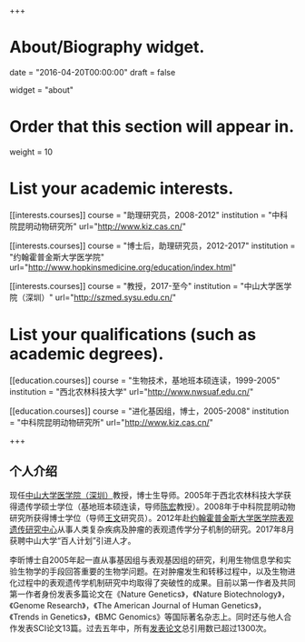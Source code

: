 +++
# About/Biography widget.

date = "2016-04-20T00:00:00"
draft = false

widget = "about"


# Order that this section will appear in.
weight = 10

# List your academic interests.

[[interests.courses]]
  course = "助理研究员，2008-2012"
  institution = "中科院昆明动物研究所"
  url="http://www.kiz.cas.cn/"

[[interests.courses]]
  course = "博士后，助理研究员，2012-2017"
  institution = "约翰霍普金斯大学医学院"
  url="http://www.hopkinsmedicine.org/education/index.html"
  
[[interests.courses]]
  course = "教授，2017-至今"
  institution = "中山大学医学院（深圳）"
  url="http://szmed.sysu.edu.cn/"
  
# List your qualifications (such as academic degrees).
[[education.courses]]
  course = "生物技术，基地班本硕连读，1999-2005"
  institution = "西北农林科技大学"
  url="http://www.nwsuaf.edu.cn/"

[[education.courses]]
  course = "进化基因组，博士，2005-2008"
  institution = "中科院昆明动物研究所"
  url="http://www.kiz.cas.cn/"


+++



## 个人介绍

现任[中山大学医学院（深圳）](http://szmed.sysu.edu.cn/)教授，博士生导师。2005年于西北农林科技大学获得遗传学硕士学位（基地班本硕连读，导师[陈宏](http://dkxy.nwsuaf.edu.cn/szdw/jsyjy/217721.htm)教授）。2008年于中科院昆明动物研究所获得博士学位（导师[王文](http://159.226.149.45/wangw2013/WenWang_Labweb/page0006.htm)研究员）。2012年赴[约翰霍普金斯大学医学院表观遗传研究中心](http://feinberglab.jhu.edu/)从事人类复杂疾病及肿瘤的表观遗传学分子机制的研究。2017年8月获聘中山大学“百人计划”引进人才。

李昕博士自2005年起一直从事基因组与表观基因组的研究，利用生物信息学和实验生物学的手段回答重要的生物学问题。在对肿瘤发生和转移过程中，以及生物进化过程中的表观遗传学机制研究中均取得了突破性的成果。目前以第一作者及共同第一作者身份发表多篇论文在《Nature Genetics》，《Nature Biotechnology》，《Genome Research》，《The American Journal of Human Genetics》，《Trends in Genetics》，《BMC Genomics》等国际著名杂志上。同时还与他人合作发表SCI论文13篇。过去五年中，所有[发表论文](https://scholar.google.com/citations?hl=en&user=aDfP0UoAAAAJ&view_op=list_works&sortby=pubdate)总引用数已超过1300次。



